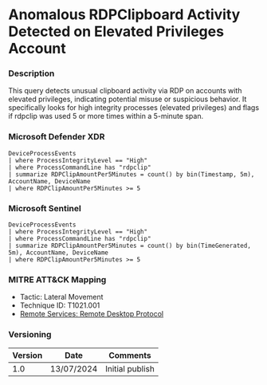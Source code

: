 # Anomalous RDPClipboard Activity Detected on Elevated Privileges Account

### Description

This query detects unusual clipboard activity via RDP on accounts with elevated privileges, indicating potential misuse or suspicious behavior. It specifically looks for high integrity processes (elevated privileges) and flags if rdpclip was used 5 or more times within a 5-minute span.

### Microsoft Defender XDR
```
DeviceProcessEvents
| where ProcessIntegrityLevel == "High"
| where ProcessCommandLine has "rdpclip"
| summarize RDPClipAmountPer5Minutes = count() by bin(Timestamp, 5m), AccountName, DeviceName
| where RDPClipAmountPer5Minutes >= 5
```

### Microsoft Sentinel
```
DeviceProcessEvents
| where ProcessIntegrityLevel == "High"
| where ProcessCommandLine has "rdpclip"
| summarize RDPClipAmountPer5Minutes = count() by bin(TimeGenerated, 5m), AccountName, DeviceName
| where RDPClipAmountPer5Minutes >= 5
```

### MITRE ATT&CK Mapping
- Tactic: Lateral Movement
- Technique ID: T1021.001
- [Remote Services: Remote Desktop Protocol](https://attack.mitre.org/techniques/T1021/001/)

### Versioning
| Version       | Date          | Comments                               |
| ------------- |---------------| ---------------------------------------|
| 1.0           | 13/07/2024    | Initial publish                        |